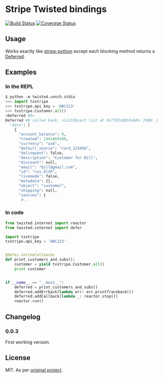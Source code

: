 # Stripe Twisted bindings

[![Build Status](https://travis-ci.org/lextoumbourou/txstripe.svg?branch=master)](https://travis-ci.org/lextoumbourou/txstripe)
[![Coverage Status](https://coveralls.io/repos/lextoumbourou/txstripe/badge.svg?branch=master&service=github)](https://coveralls.io/github/lextoumbourou/txstripe?branch=master)

## Usage

Works exactly like [stripe-python](https://github.com/stripe/stripe-python) except each blocking method returns a [Deferred](http://twistedmatrix.com/documents/current/core/howto/defer.html).

## Examples

### In the REPL

```python
$ python -m twisted.conch.stdio
>>> import txstripe
>>> txstripe.api_key = 'ABC123'
>>> txstripe.Customer.all()
<Deferred #0>
Deferred #0 called back: <ListObject list at 0x7f81ddb55eb0> JSON: {
  "data": [
    {
      "account_balance": 0,
      "created": 1441869100,
      "currency": "usd",
      "default_source": "card_123456",
      "delinquent": false,
      "description": "Customer for Bill",
      "discount": null,
      "email": "bill@gmail.com",
      "id": "cus_blah",
      "livemode": false,
      "metadata": {},
      "object": "customer",
      "shipping": null,
      "sources": {
       #...
```

### In code

```python
from twisted.internet import reactor
from twisted.internet import defer

import txstripe
txstripe.api_key = 'ABC123'


@defer.inlineCallbacks
def print_customers_and_subs():
    customer = yield txstripe.Customer.all()
    print customer


if __name__ == "__main__":
    deferred = print_customers_and_subs()
    deferred.addErrback(lambda err: err.printTraceback())
    deferred.addCallback(lambda _: reactor.stop())
    reactor.run()
```

## Changelog

### 0.0.3

First working version.

## License

MIT. As per [original project](https://github.com/stripe/stripe-python).
